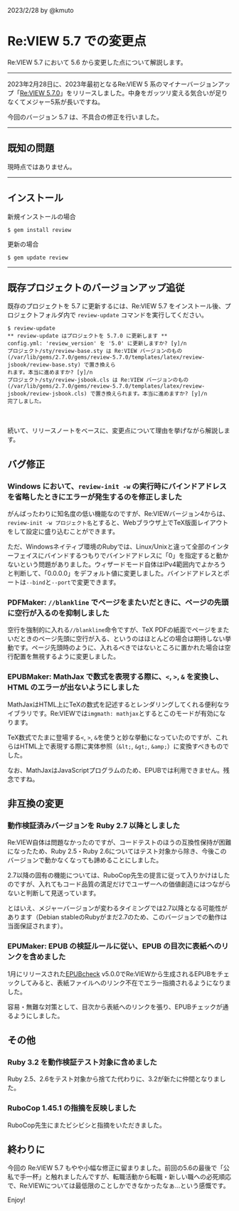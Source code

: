2023/2/28 by @kmuto

# Re:VIEW 5.7 での変更点

Re:VIEW 5.7 において 5.6 から変更した点について解説します。

----

2023年2月28日に、2023年最初となるRe:VIEW 5 系のマイナーバージョンアップ「[Re:VIEW 5.7.0](https://github.com/kmuto/review/releases/tag/v5.7.0)」をリリースしました。中身をガッツリ変える気合いが足りなくてメジャー5系が長いですね。

今回のバージョン 5.7 は、不具合の修正を行いました。

----

## 既知の問題

現時点ではありません。

---

## インストール

新規インストールの場合

```
$ gem install review
```

更新の場合

```
$ gem update review
```

----

## 既存プロジェクトのバージョンアップ追従

既存のプロジェクトを 5.7 に更新するには、Re:VIEW 5.7 をインストール後、プロジェクトフォルダ内で `review-update` コマンドを実行してください。

```
$ review-update
** review-update はプロジェクトを 5.7.0 に更新します **
config.yml: 'review_version' を '5.0' に更新しますか? [y]/n 
プロジェクト/sty/review-base.sty は Re:VIEW バージョンのもの (/var/lib/gems/2.7.0/gems/review-5.7.0/templates/latex/review-jsbook/review-base.sty) で置き換えら
れます。本当に進めますか? [y]/n 
プロジェクト/sty/review-jsbook.cls は Re:VIEW バージョンのもの (/var/lib/gems/2.7.0/gems/review-5.7.0/templates/latex/review-jsbook/review-jsbook.cls) で置き換えられます。本当に進めますか? [y]/n 
完了しました。
```

　

続いて、リリースノートをベースに、変更点について理由を挙げながら解説します。

## バグ修正
### Windows において、`review-init -w` の実行時にバインドアドレスを省略したときにエラーが発生するのを修正しました

がんばったわりに知名度の低い機能なのですが、Re:VIEWバージョン4からは、`review-init -w プロジェクト名`とすると、Webブラウザ上でTeX版面レイアウトをして設定に盛り込むことができます。

ただ、Windowsネイティブ環境のRubyでは、Linux/Unixと違って全部のインターフェイスにバインドするつもりでバインドアドレスに「0」を指定すると動かないという問題がありました。ウィザードモード自体はIPv4範囲内でよかろうと判断して、「0.0.0.0」をデフォルト値に変更しました。バインドアドレスとポートは`--bind`と`--port`で変更できます。

### PDFMaker: `//blankline` でページをまたいだときに、ページの先頭に空行が入るのを抑制しました

空行を強制的に入れる`//blankline`命令ですが、TeX PDFの紙面でページをまたいだときのページ先頭に空行が入る、というのはほとんどの場合は期待しない挙動です。ページ先頭時のように、入れるべきではないところに置かれた場合は空行配置を無視するように変更しました。

### EPUBMaker: MathJax で数式を表現する際に、`<`, `>`, `&` を変換し、HTML のエラーが出ないようにしました

MathJaxはHTML上にTeXの数式を記述するとレンダリングしてくれる便利なライブラリです。Re:VIEWでは`imgmath: mathjax`とするとこのモードが有効になります。

TeX数式でたまに登場する`<`, `>`, `&`を使うと妙な挙動になっていたのですが、これらはHTML上で表現する際に実体参照（`&lt;`, `&gt;`, `&amp;`）に変換すべきものでした。

なお、MathJaxはJavaScriptプログラムのため、EPUBでは利用できません。残念ですね。

## 非互換の変更
### 動作検証済みバージョンを Ruby 2.7 以降としました

Re:VIEW自体は問題なかったのですが、コードテストのほうの互換性保持が困難になったため、Ruby 2.5・Ruby 2.6についてはテスト対象から除き、今後このバージョンで動かなくなっても諦めることにしました。

2.7以降の固有の機能については、RuboCop先生の提言に従って入りかけはしたのですが、入れてもコード品質の満足だけでユーザーへの価値創造にはつながらないと判断して見送っています。

とはいえ、メジャーバージョンが変わるタイミングでは2.7以降となる可能性があります（Debian stableのRubyがまだ2.7のため、このバージョンでの動作は当面保証されます）。

### EPUMaker: EPUB の検証ルールに従い、EPUB の目次に表紙へのリンクを含めました

1月にリリースされた[EPUBcheck](https://github.com/w3c/epubcheck) v5.0.0でRe:VIEWから生成されるEPUBをチェックしてみると、表紙ファイルへのリンク不在でエラー指摘されるようになりました。

容易・無難な対策として、目次から表紙へのリンクを張り、EPUBチェックが通るようにしました。

## その他
### Ruby 3.2 を動作検証テスト対象に含めました

Ruby 2.5、2.6をテスト対象から捨てた代わりに、3.2が新たに仲間となりました。

### RuboCop 1.45.1 の指摘を反映しました

RuboCop先生にまたビシビシと指摘をいただきました。

## 終わりに

今回の Re:VIEW 5.7 もやや小幅な修正に留まりました。前回の5.6の最後で「公私で手一杯」と触れましたんですが、転職活動から転職・新しい職への必死順応で、Re:VIEWについては最低限のことしかできなかったなぁ…という感慨です。

Enjoy!
